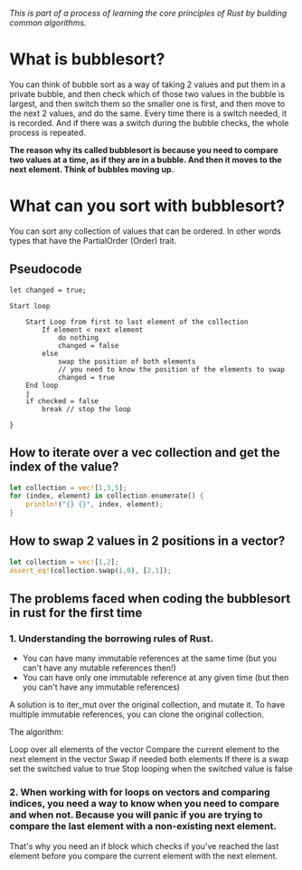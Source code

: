 

*This is part of a process of learning the core principles of Rust by building common algorithms.*

# What is bubblesort?


You can think of bubble sort as a way of taking 2 values and put them in a private bubble, and then check which of those two values in the bubble is largest, and then switch them so the smaller one is first, and then move to the next 2 values, and do the same. Every time there is a switch needed, it is recorded. And if there was a switch during the bubble checks, the whole process is repeated.

**The reason why its called bubblesort is because you need to compare two values at a time, as if they are in a bubble. And then it moves to the next element. Think of bubbles moving up.**

# What can you sort with bubblesort?

You can sort any collection of values that can be ordered. In other words types that have the PartialOrder (Order) trait.


## Pseudocode

``` 
let changed = true; 

Start loop 

    Start Loop from first to last element of the collection
        If element < next element 
            do nothing
            changed = false
        else 
            swap the position of both elements
            // you need to know the position of the elements to swap
            changed = true
    End loop
    j
    if checked = false 
        break // stop the loop 

}

```

## How to iterate over a vec collection and get the index of the value?

```rust
let collection = vec![1,3,5];
for (index, element) in collection.enumerate() {
    println!("{} {}", index, element);
}
```

## How to swap 2 values in 2 positions in a vector?
```rust
let collection = vec![1,2];
assert_eq!(collection.swap(1,0), [2,1]);
```


## The problems faced when coding the bubblesort in rust for the first time

### 1. Understanding the borrowing rules of Rust. 

- You can have many immutable references at the same time (but you can't have any mutable references then!) 
- You can have only one immutable reference at any given time (but then you can't have any immutable references)

A solution is to iter_mut over the original collection, and mutate it. To have multiple immutable references, you can clone the original collection.

The algorithm:

Loop over all elements of the vector
Compare the current element to the next element in the vector
Swap if needed both elements
If there is a swap set the switched value to true
Stop looping when the switched value is false


### 2. When working with for loops on vectors and comparing indices, you need a way to know when you need to compare and when not. Because you will panic if you are trying to compare the last element with a non-existing next element.

That's why you need an if block which checks if you've reached the last element before you compare the current element with the next element.


